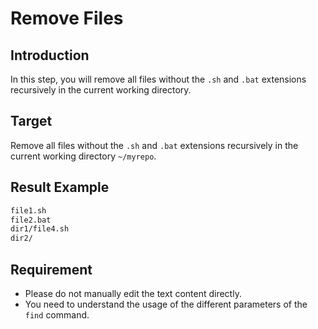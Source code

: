 # Remove Files

## Introduction

In this step, you will remove all files without the `.sh` and `.bat` extensions recursively in the current working directory.

## Target

Remove all files without the `.sh` and `.bat` extensions recursively in the current working directory `~/myrepo`.

## Result Example

```bash
file1.sh
file2.bat
dir1/file4.sh
dir2/
```

## Requirement

- Please do not manually edit the text content directly.
- You need to understand the usage of the different parameters of the `find` command.
